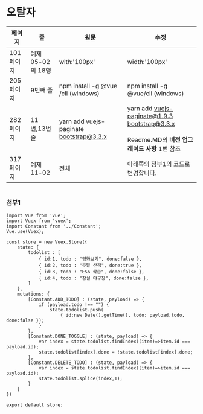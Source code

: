 # 오탈자
페이지 | 줄 | 원문 | 수정
--- | --- | --- | ---
101페이지| 예제 05-02의 18행 | with:'100px'  | width:'100px'
205페이지| 9번째 줄 | npm install -g @vue /cli (windows)  | npm install -g @vue/cli (windows)
 282페이지| 11번,13번 줄 | yarn add vuejs-paginate bootstrap@3.3.x  | yarn add vuejs-paginate@1.9.3 bootstrap@3.3.x<br/><br/>Readme.MD의 **버전 업그레이드 사항** 1번 참조
 317페이지 | 예제 11-02 | 전체 | 아래쪽의 첨부1의 코드로 변경합니다.

#
### 첨부1
~~~
import Vue from 'vue';
import Vuex from 'vuex';
import Constant from '../Constant';
Vue.use(Vuex);

const store = new Vuex.Store({
    state: {
        todolist : [
            { id:1, todo : "영화보기", done:false },
            { id:2, todo : "주말 산책", done:true },
            { id:3, todo : "ES6 학습", done:false },
            { id:4, todo : "잠실 야구장", done:false },
        ]
    },
    mutations: {
        [Constant.ADD_TODO] : (state, payload) => {
            if (payload.todo !== "") {
                state.todolist.push(
                    { id:new Date().getTime(), todo: payload.todo, done:false });
            }
        },
        [Constant.DONE_TOGGLE] : (state, payload) => {
            var index = state.todolist.findIndex((item)=>item.id === payload.id);
            state.todolist[index].done = !state.todolist[index].done;
        },
        [Constant.DELETE_TODO] : (state, payload) => {
            var index = state.todolist.findIndex((item)=>item.id === payload.id);
            state.todolist.splice(index,1);
        }
    }
})

export default store;
~~~
